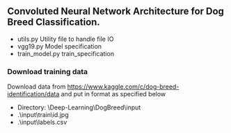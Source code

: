 ## Convoluted Neural Network Architecture for Dog Breed Classification.

- utils.py Utility file to handle file IO
- vgg19.py Model specification
- train_model.py train_specification

### Download training data 
Download data from https://www.kaggle.com/c/dog-breed-identification/data and put in format as specified below

- Directory: \Deep-Learning\DogBreed\input
- .\input\train\id.jpg
- .\input\labels.csv